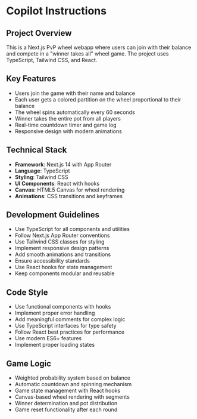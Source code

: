 # Copilot Instructions

<!-- Use this file to provide workspace-specific custom instructions to Copilot. For more details, visit https://code.visualstudio.com/docs/copilot/copilot-customization#_use-a-githubcopilotinstructionsmd-file -->

## Project Overview
This is a Next.js PvP wheel webapp where users can join with their balance and compete in a "winner takes all" wheel game. The project uses TypeScript, Tailwind CSS, and React.

## Key Features
- Users join the game with their name and balance
- Each user gets a colored partition on the wheel proportional to their balance
- The wheel spins automatically every 60 seconds
- Winner takes the entire pot from all players
- Real-time countdown timer and game log
- Responsive design with modern animations

## Technical Stack
- **Framework**: Next.js 14 with App Router
- **Language**: TypeScript
- **Styling**: Tailwind CSS
- **UI Components**: React with hooks
- **Canvas**: HTML5 Canvas for wheel rendering
- **Animations**: CSS transitions and keyframes

## Development Guidelines
- Use TypeScript for all components and utilities
- Follow Next.js App Router conventions
- Use Tailwind CSS classes for styling
- Implement responsive design patterns
- Add smooth animations and transitions
- Ensure accessibility standards
- Use React hooks for state management
- Keep components modular and reusable

## Code Style
- Use functional components with hooks
- Implement proper error handling
- Add meaningful comments for complex logic
- Use TypeScript interfaces for type safety
- Follow React best practices for performance
- Use modern ES6+ features
- Implement proper loading states

## Game Logic
- Weighted probability system based on balance
- Automatic countdown and spinning mechanism
- Game state management with React hooks
- Canvas-based wheel rendering with segments
- Winner determination and pot distribution
- Game reset functionality after each round
